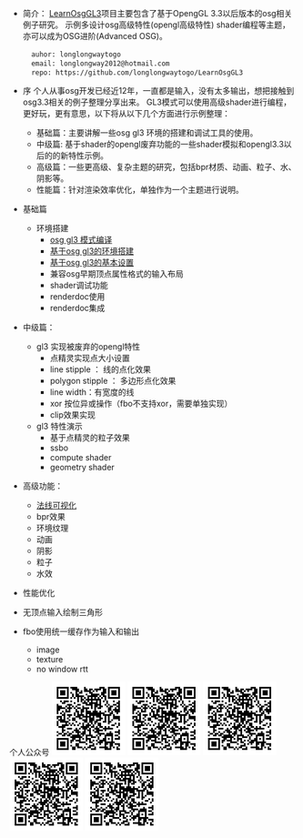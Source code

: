 - 简介：
[LearnOsgGL3](https://github.com/longlongwaytogo/LearnOsgGL3)项目主要包含了基于OpengGL 3.3以后版本的osg相关例子研究。
示例多设计osg高级特性(opengl高级特性) shader编程等主题，亦可以成为OSG进阶(Advanced OSG)。

		auhor: longlongwaytogo
		email: longlongway2012@hotmail.com
		repo: https://github.com/longlongwaytogo/LearnOsgGL3

- 序
个人从事osg开发已经近12年，一直都是输入，没有太多输出，想把接触到osg3.3相关的例子整理分享出来。
GL3模式可以使用高级shader进行编程，更好玩，更有意思，以下将从以下几个方面进行示例整理：
	- 基础篇：主要讲解一些osg gl3 环境的搭建和调试工具的使用。
	- 中级篇: 基于shader的opengl废弃功能的一些shader模拟和opengl3.3以后的的新特性示例。
	- 高级篇：一些更高级、复杂主题的研究，包括bpr材质、动画、粒子、水、阴影等。
	- 性能篇：针对渲染效率优化，单独作为一个主题进行说明。
	
- 基础篇
	- 环境搭建
		- [osg gl3 模式编译](docs/a-base/01-01-环境搭建.md)
		- [基于osg gl3的环境搭建](docs/a-base/01-02-osgSimplegl3.md)
		- [基于osg gl3的基本设置](docs/a-base/01-03-osgSimplegl3-2.md)
		- 兼容osg早期顶点属性格式的输入布局
		- shader调试功能
	    - renderdoc使用
		- renderdoc集成
- 中级篇：		
	- gl3 实现被废弃的opengl特性
		- 点精灵实现点大小设置
		- line stipple ： 线的点化效果
		- polygon stipple ： 多边形点化效果
		- line width：有宽度的线
		- xor 按位异或操作（fbo不支持xor，需要单独实现）
		- clip效果实现
	- gl3 特性演示
		- 基于点精灵的粒子效果
		- ssbo
		- compute shader
		- geometry shader
	
- 高级功能：
	- [法线可视化](docs/d-advanced/01-normalVisualizer.md)
	- bpr效果
	- 环境纹理
	- 动画
	- 阴影
	- 粒子
	- 水效
	
- 性能优化
 - 无顶点输入绘制三角形
 - fbo使用统一缓存作为输入和输出
	- image
	- texture
	- no window rtt



个人公众号
![img](https://github.com/longlongwaytogo/LearnOsgGL3/blob/main/docs/a-base/images/qrcode.bmp)
![img](https://github.com/longlongwaytogo/LearnOsgGL3/blob/main/docs/a-base/images/qrcode.png)
![img](docs/a-base/images/qrcode.bmp)
![](https://raw.githubusercontent.com/longlongwaytogo/LearnOsgGL3/main/docs/a-base/images/qrcode.bmp)
![](https://raw.githubusercontent.com/longlongwaytogo/LearnOsgGL3/main/docs/a-base/images/qrcode.png)